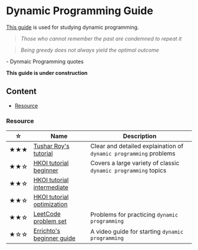 # Dynamic Programming Guide
[This guide](https://github.com/udontur/cp/blob/main/*Resource/*dpg.md) is used for studying dynamic programming. 

> *Those who cannot remember the past are condemned to repeat it*

> *Being greedy does not always yield the optimal outcome*

\- Dynmaic Programming quotes

**This guide is under construction**
## Content
* [Resource](#Resource)
### Resource
|☆|Name|Description|
|-|-|-|
|★★★|[Tushar Roy's tutorial](https://www.youtube.com/playlist?list=PLrmLmBdmIlpsHaNTPP_jHHDx_os9ItYXr)|Clear and detailed explaination of `dynamic programming` problems|
|★★☆|[HKOI tutorial beginner](https://assets.hkoi.org/training2023/dp-i-adv.pdf)|Covers a large variety of classic `dynamic programming` topics|
|★★☆|[HKOI tutorial intermediate](https://assets.hkoi.org/training2023/dp-ii.pdf)||
|★★☆|[HKOI tutorial optimization](https://assets.hkoi.org/training2023/dp-iii.pdf)||
|★★☆|[LeetCode problem set](https://leetcode.com/discuss/general-discussion/1000929/solved-all-dynamic-programming-dp-problems-in-7-months)|Problems for practicing `dynamic programming`|
|★☆☆|[Errichto's beginner guide](https://www.youtube.com/watch?v=YBSt1jYwVfU&list=PLl0KD3g-oDOGJUdmhFk19LaPgrfmAGQfo)|A video guide for starting `dynamic programming`|

